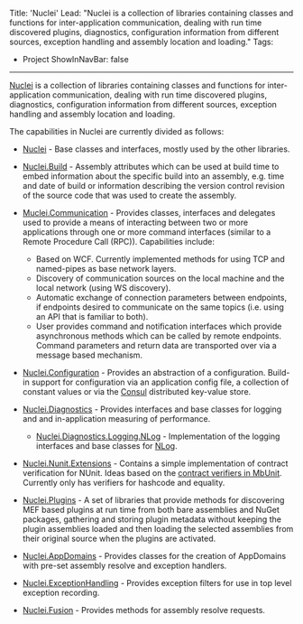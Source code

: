 Title: 'Nuclei'
Lead: "Nuclei is a collection of libraries containing classes and functions for inter-application communication, dealing with run time discovered plugins, diagnostics, configuration information from different sources,
exception handling and assembly location and loading."
Tags:
  - Project
ShowInNavBar: false
---

[Nuclei](https://github.com/thenucleus) is a collection of libraries containing classes and functions for inter-application communication, dealing with run time discovered plugins, diagnostics, configuration information from different sources,
exception handling and assembly location and loading.

The capabilities in Nuclei are currently divided as follows:

* [Nuclei](https://github.com/thenucleus/Nuclei) - Base classes and interfaces, mostly used by the other libraries.
* [Nuclei.Build](https://github.com/thenucleus/nuclei.build) - Assembly attributes which can be used at build time to embed information about the specific build into an assembly, e.g. time and date of build or information describing the version control revision of the source code that was used to create the assembly.
* [Muclei.Communication](https://github.com/thenucleus/nuclei.communication) - Provides classes, interfaces and delegates used to provide a means of interacting between two or more applications through one or more command interfaces (similar to a Remote Procedure Call (RPC)). Capabilities include:
    * Based on WCF. Currently implemented methods for using TCP and named-pipes as base network layers.
    * Discovery of communication sources on the local machine and the local network (using WS discovery).
    * Automatic exchange of connection parameters between endpoints, if endpoints desired to communicate on the same topics (i.e. using an API that is familiar to both).
    * User provides command and notification interfaces which provide asynchronous methods which can be called by remote endpoints. Command parameters and return data are transported over via a message based mechanism.
* [Nuclei.Configuration](https://github.com/thenucleus/nuclei.configuration) - Provides an abstraction of a configuration. Build-in support for configuration via an application config file, a collection of constant values or via the [Consul](https://consul.io) distributed key-value store.
* [Nuclei.Diagnostics](https://github.com/thenucleus/nuclei.diagnostics) - Provides interfaces and base classes for logging and and in-application measuring of performance.
    * [Nuclei.Diagnostics.Logging.NLog](https://github.com/thenucleus/nuclei.diagnostics.logging.nlog) - Implementation of the logging interfaces and base classes for [NLog]().
* [Nuclei.Nunit.Extensions](https://github.com/thenucleus/nuclei.nunit.extensions) - Contains a simple implementation of contract verification for NUnit. Ideas based on the
[contract verifiers in MbUnit](http://interfacingreality.blogspot.co.nz/2009/03/contract-verifiers-in-mbunit-v307.html). Currently only has verifiers for hashcode and equality.
* [Nuclei.Plugins](https://github.com/thenucleus/nuclei.plugins) - A set of libraries that provide methods for discovering MEF based plugins at run time from both bare assemblies and NuGet packages, gathering and storing plugin metadata
  without keeping the plugin assemblies loaded and then loading the selected assemblies from their original source when the plugins are activated.

* [Nuclei.AppDomains](https://github.com/thenucleus/nuclei.appdomains) - Provides classes for the creation of AppDomains with pre-set assembly resolve and exception handlers.
* [Nuclei.ExceptionHandling](https://github.com/thenucleus/nuclei.exceptionhandling) - Provides exception filters for use in top level exception recording.
* [Nuclei.Fusion](https://github.com/thenucleus/nuclei.fusion) - Provides methods for assembly resolve requests.
